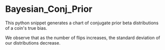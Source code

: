 # Bayesian_Conj_Prior

This python snippet generates a chart of conjugate prior beta distributions of a coin's true bias.

We observe that as the number of flips increases, the standard deviation of our distributions decrease.


